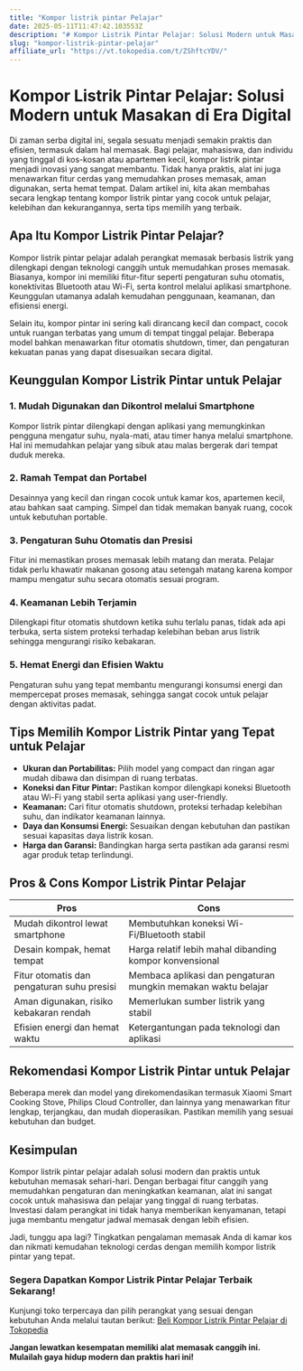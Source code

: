 ```yaml
---
title: "Kompor listrik pintar Pelajar"
date: 2025-05-11T11:47:42.103553Z
description: "# Kompor Listrik Pintar Pelajar: Solusi Modern untuk Masakan di Era Digital..."
slug: "kompor-listrik-pintar-pelajar"
affiliate_url: "https://vt.tokopedia.com/t/ZShftcYDV/"
---
```

# Kompor Listrik Pintar Pelajar: Solusi Modern untuk Masakan di Era Digital

Di zaman serba digital ini, segala sesuatu menjadi semakin praktis dan efisien, termasuk dalam hal memasak. Bagi pelajar, mahasiswa, dan individu yang tinggal di kos-kosan atau apartemen kecil, kompor listrik pintar menjadi inovasi yang sangat membantu. Tidak hanya praktis, alat ini juga menawarkan fitur cerdas yang memudahkan proses memasak, aman digunakan, serta hemat tempat. Dalam artikel ini, kita akan membahas secara lengkap tentang kompor listrik pintar yang cocok untuk pelajar, kelebihan dan kekurangannya, serta tips memilih yang terbaik.

## Apa Itu Kompor Listrik Pintar Pelajar?

Kompor listrik pintar pelajar adalah perangkat memasak berbasis listrik yang dilengkapi dengan teknologi canggih untuk memudahkan proses memasak. Biasanya, kompor ini memiliki fitur-fitur seperti pengaturan suhu otomatis, konektivitas Bluetooth atau Wi-Fi, serta kontrol melalui aplikasi smartphone. Keunggulan utamanya adalah kemudahan penggunaan, keamanan, dan efisiensi energi.

Selain itu, kompor pintar ini sering kali dirancang kecil dan compact, cocok untuk ruangan terbatas yang umum di tempat tinggal pelajar. Beberapa model bahkan menawarkan fitur otomatis shutdown, timer, dan pengaturan kekuatan panas yang dapat disesuaikan secara digital.

## Keunggulan Kompor Listrik Pintar untuk Pelajar

### 1. Mudah Digunakan dan Dikontrol melalui Smartphone
Kompor listrik pintar dilengkapi dengan aplikasi yang memungkinkan pengguna mengatur suhu, nyala-mati, atau timer hanya melalui smartphone. Hal ini memudahkan pelajar yang sibuk atau malas bergerak dari tempat duduk mereka.

### 2. Ramah Tempat dan Portabel
Desainnya yang kecil dan ringan cocok untuk kamar kos, apartemen kecil, atau bahkan saat camping. Simpel dan tidak memakan banyak ruang, cocok untuk kebutuhan portable.

### 3. Pengaturan Suhu Otomatis dan Presisi
Fitur ini memastikan proses memasak lebih matang dan merata. Pelajar tidak perlu khawatir makanan gosong atau setengah matang karena kompor mampu mengatur suhu secara otomatis sesuai program.

### 4. Keamanan Lebih Terjamin
Dilengkapi fitur otomatis shutdown ketika suhu terlalu panas, tidak ada api terbuka, serta sistem proteksi terhadap kelebihan beban arus listrik sehingga mengurangi risiko kebakaran.

### 5. Hemat Energi dan Efisien Waktu
Pengaturan suhu yang tepat membantu mengurangi konsumsi energi dan mempercepat proses memasak, sehingga sangat cocok untuk pelajar dengan aktivitas padat.

## Tips Memilih Kompor Listrik Pintar yang Tepat untuk Pelajar

- **Ukuran dan Portabilitas:** Pilih model yang compact dan ringan agar mudah dibawa dan disimpan di ruang terbatas.
- **Koneksi dan Fitur Pintar:** Pastikan kompor dilengkapi koneksi Bluetooth atau Wi-Fi yang stabil serta aplikasi yang user-friendly.
- **Keamanan:** Cari fitur otomatis shutdown, proteksi terhadap kelebihan suhu, dan indikator keamanan lainnya.
- **Daya dan Konsumsi Energi:** Sesuaikan dengan kebutuhan dan pastikan sesuai kapasitas daya listrik kosan.
- **Harga dan Garansi:** Bandingkan harga serta pastikan ada garansi resmi agar produk tetap terlindungi.

## Pros & Cons Kompor Listrik Pintar Pelajar

| Pros                                                | Cons                                               |
|-----------------------------------------------------|----------------------------------------------------|
| Mudah dikontrol lewat smartphone                  | Membutuhkan koneksi Wi-Fi/Bluetooth stabil       |
| Desain kompak, hemat tempat                        | Harga relatif lebih mahal dibanding kompor konvensional |
| Fitur otomatis dan pengaturan suhu presisi        | Membaca aplikasi dan pengaturan mungkin memakan waktu belajar |
| Aman digunakan, risiko kebakaran rendah         | Memerlukan sumber listrik yang stabil            |
| Efisien energi dan hemat waktu                     | Ketergantungan pada teknologi dan aplikasi       |

## Rekomendasi Kompor Listrik Pintar untuk Pelajar

Beberapa merek dan model yang direkomendasikan termasuk Xiaomi Smart Cooking Stove, Philips Cloud Controller, dan lainnya yang menawarkan fitur lengkap, terjangkau, dan mudah dioperasikan. Pastikan memilih yang sesuai kebutuhan dan budget.

## Kesimpulan

Kompor listrik pintar pelajar adalah solusi modern dan praktis untuk kebutuhan memasak sehari-hari. Dengan berbagai fitur canggih yang memudahkan pengaturan dan meningkatkan keamanan, alat ini sangat cocok untuk mahasiswa dan pelajar yang tinggal di ruang terbatas. Investasi dalam perangkat ini tidak hanya memberikan kenyamanan, tetapi juga membantu mengatur jadwal memasak dengan lebih efisien.

Jadi, tunggu apa lagi? Tingkatkan pengalaman memasak Anda di kamar kos dan nikmati kemudahan teknologi cerdas dengan memilih kompor listrik pintar yang tepat.

### Segera Dapatkan Kompor Listrik Pintar Pelajar Terbaik Sekarang!

Kunjungi toko terpercaya dan pilih perangkat yang sesuai dengan kebutuhan Anda melalui tautan berikut: [Beli Kompor Listrik Pintar Pelajar di Tokopedia](https://vt.tokopedia.com/t/ZShftcYDV/)  

**Jangan lewatkan kesempatan memiliki alat memasak canggih ini. Mulailah gaya hidup modern dan praktis hari ini!**